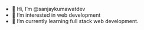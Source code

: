 - 👋 Hi, I’m @sanjaykumawatdev
- 👀 I’m interested in web development
- 🌱 I’m currently learning full stack web development.

<!---
sanjaykumawatdev/sanjaykumawatdev is a ✨ special ✨ repository because its `README.md` (this file) appears on your GitHub profile.
You can click the Preview link to take a look at your changes.
--->
